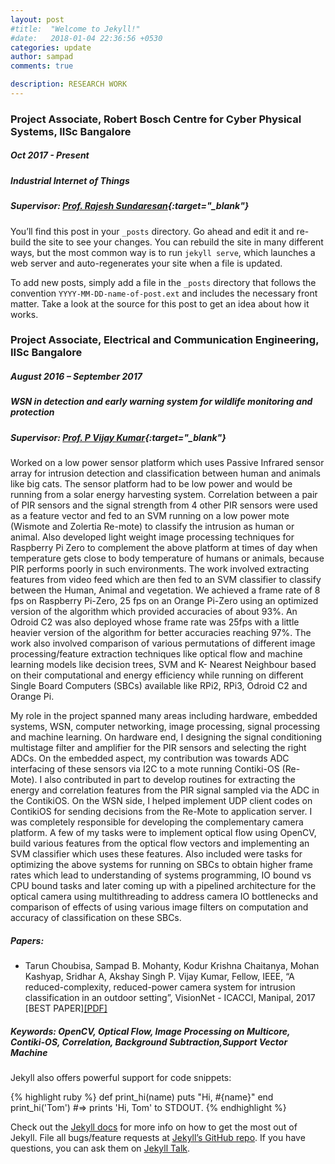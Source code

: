 ```yaml
---
layout: post
#title:  "Welcome to Jekyll!"
#date:   2018-01-04 22:36:56 +0530
categories: update
author: sampad
comments: true

description: RESEARCH WORK
---
```




### Project Associate, Robert Bosch Centre for Cyber Physical Systems, IISc Bangalore
##### Oct 2017 - Present
##### Industrial Internet of Things
##### Supervisor: [Prof. Rajesh Sundaresan](http://www.ece.iisc.ernet.in/~rajeshs/){:target="_blank"}
You’ll find this post in your `_posts` directory. Go ahead and edit it and re-build the site to see your changes. You can rebuild the site in many different ways, but the most common way is to run `jekyll serve`, which launches a web server and auto-regenerates your site when a file is updated.

To add new posts, simply add a file in the `_posts` directory that follows the convention `YYYY-MM-DD-name-of-post.ext` and includes the necessary front matter. Take a look at the source for this post to get an idea about how it works.



### Project Associate, Electrical and Communication Engineering, IISc Bangalore 
##### August 2016 – September 2017
##### WSN in detection and early warning system for wildlife monitoring and protection
##### Supervisor: [Prof. P Vijay Kumar](http://www.ece.iisc.ernet.in/~vijay/){:target="_blank"}
Worked on a low power sensor platform which uses Passive Infrared sensor array for intrusion detection and
classification between human and animals like big cats. The sensor platform had to be low power and would be
running from a solar energy harvesting system. Correlation between a pair of PIR sensors and the signal strength from
4 other PIR sensors were used as a feature vector and fed to an SVM running on a low power mote (Wismote and
Zolertia Re-mote) to classify the intrusion as human or animal. Also developed light weight image processing
techniques for Raspberry Pi Zero to complement the above platform at times of day when temperature gets close to
body temperature of humans or animals, because PIR performs poorly in such environments. The work involved
extracting features from video feed which are then fed to an SVM classifier to classify between the Human, Animal
and vegetation. We achieved a frame rate of 8 fps on Raspberry Pi-Zero, 25 fps on an Orange Pi-Zero using an
optimized version of the algorithm which provided accuracies of about 93%. An Odroid C2 was also deployed whose
frame rate was 25fps with a little heavier version of the algorithm for better accuracies reaching 97%. The work also
involved comparison of various permutations of different image processing/feature extraction techniques like optical
flow and machine learning models like decision trees, SVM and K- Nearest Neighbour based on their computational
and energy efficiency while running on different Single Board Computers (SBCs) available like RPi2, RPi3, Odroid C2
and Orange Pi.

My role in the project spanned many areas including hardware, embedded systems, WSN, computer networking,
image processing, signal processing and machine learning. On hardware end, I designing the signal conditioning
multistage filter and amplifier for the PIR sensors and selecting the right ADCs. On the embedded aspect, my
contribution was towards ADC interfacing of these sensors via I2C to a mote running Contiki-OS (Re-Mote). I also
contributed in part to develop routines for extracting the energy and correlation features from the PIR signal sampled
via the ADC in the ContikiOS. On the WSN side, I helped implement UDP client codes on ContikiOS for sending
decisions from the Re-Mote to application server. I was completely responsible for developing the complementary
camera platform. A few of my tasks were to implement optical flow using OpenCV, build various features from the
optical flow vectors and implementing an SVM classifier which uses these features. Also included were tasks for
optimizing the above systems for running on SBCs to obtain higher frame rates which lead to understanding of
systems programming, IO bound vs CPU bound tasks and later coming up with a pipelined architecture for the optical
camera using multithreading to address camera IO bottlenecks and comparison of effects of using various image
filters on computation and accuracy of classification on these SBCs.

##### Papers: 
- Tarun Choubisa, Sampad B. Mohanty, Kodur Krishna Chaitanya, Mohan Kashyap, Sridhar A, Akshay Singh P. Vijay Kumar,
Fellow, IEEE, “A reduced-complexity, reduced-power camera system for intrusion classification in an outdoor setting”,
VisionNet - ICACCI, Manipal, 2017 [BEST PAPER][[PDF]](http://sampy.in:8080/static/docs/PAPERS/Reduced_Complexity_Camera_System_ICACCI_MANIPAL_2017%28BEST_PAPER%29.pdf)

##### Keywords: OpenCV, Optical Flow, Image Processing on Multicore, Contiki-OS, Correlation, Background Subtraction,Support Vector Machine

Jekyll also offers powerful support for code snippets:

{% highlight ruby %}
def print_hi(name)
  puts "Hi, #{name}"
end
print_hi('Tom')
#=> prints 'Hi, Tom' to STDOUT.
{% endhighlight %}

Check out the [Jekyll docs][jekyll-docs] for more info on how to get the most out of Jekyll. File all bugs/feature requests at [Jekyll’s GitHub repo][jekyll-gh]. If you have questions, you can ask them on [Jekyll Talk][jekyll-talk].

[jekyll-docs]: https://jekyllrb.com/docs/home
[jekyll-gh]:   https://github.com/jekyll/jekyll
[jekyll-talk]: https://talk.jekyllrb.com/
